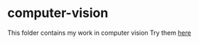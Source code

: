 # computer-vision
This folder contains my work in computer vision 
Try them [here](https://huggingface.co/Priyanshuchaudhary2425)
